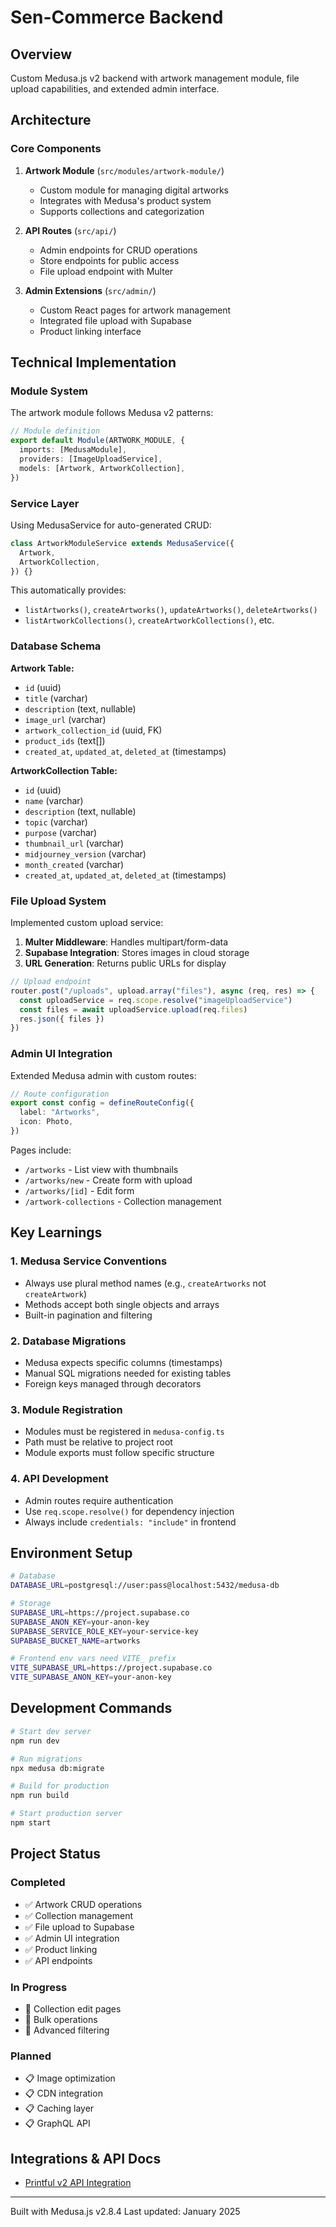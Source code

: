 # Sen-Commerce Backend

## Overview

Custom Medusa.js v2 backend with artwork management module, file upload capabilities, and extended admin interface.

## Architecture

### Core Components

1. **Artwork Module** (`src/modules/artwork-module/`)
   - Custom module for managing digital artworks
   - Integrates with Medusa's product system
   - Supports collections and categorization

2. **API Routes** (`src/api/`)
   - Admin endpoints for CRUD operations
   - Store endpoints for public access
   - File upload endpoint with Multer

3. **Admin Extensions** (`src/admin/`)
   - Custom React pages for artwork management
   - Integrated file upload with Supabase
   - Product linking interface

## Technical Implementation

### Module System

The artwork module follows Medusa v2 patterns:

```typescript
// Module definition
export default Module(ARTWORK_MODULE, {
  imports: [MedusaModule],
  providers: [ImageUploadService],
  models: [Artwork, ArtworkCollection],
})
```

### Service Layer

Using MedusaService for auto-generated CRUD:

```typescript
class ArtworkModuleService extends MedusaService({
  Artwork,
  ArtworkCollection,
}) {}
```

This automatically provides:
- `listArtworks()`, `createArtworks()`, `updateArtworks()`, `deleteArtworks()`
- `listArtworkCollections()`, `createArtworkCollections()`, etc.

### Database Schema

**Artwork Table:**
- `id` (uuid)
- `title` (varchar)
- `description` (text, nullable)
- `image_url` (varchar)
- `artwork_collection_id` (uuid, FK)
- `product_ids` (text[])
- `created_at`, `updated_at`, `deleted_at` (timestamps)

**ArtworkCollection Table:**
- `id` (uuid)
- `name` (varchar)
- `description` (text, nullable)
- `topic` (varchar)
- `purpose` (varchar)
- `thumbnail_url` (varchar)
- `midjourney_version` (varchar)
- `month_created` (varchar)
- `created_at`, `updated_at`, `deleted_at` (timestamps)

### File Upload System

Implemented custom upload service:

1. **Multer Middleware**: Handles multipart/form-data
2. **Supabase Integration**: Stores images in cloud storage
3. **URL Generation**: Returns public URLs for display

```typescript
// Upload endpoint
router.post("/uploads", upload.array("files"), async (req, res) => {
  const uploadService = req.scope.resolve("imageUploadService")
  const files = await uploadService.upload(req.files)
  res.json({ files })
})
```

### Admin UI Integration

Extended Medusa admin with custom routes:

```typescript
// Route configuration
export const config = defineRouteConfig({
  label: "Artworks",
  icon: Photo,
})
```

Pages include:
- `/artworks` - List view with thumbnails
- `/artworks/new` - Create form with upload
- `/artworks/[id]` - Edit form
- `/artwork-collections` - Collection management

## Key Learnings

### 1. Medusa Service Conventions
- Always use plural method names (e.g., `createArtworks` not `createArtwork`)
- Methods accept both single objects and arrays
- Built-in pagination and filtering

### 2. Database Migrations
- Medusa expects specific columns (timestamps)
- Manual SQL migrations needed for existing tables
- Foreign keys managed through decorators

### 3. Module Registration
- Modules must be registered in `medusa-config.ts`
- Path must be relative to project root
- Module exports must follow specific structure

### 4. API Development
- Admin routes require authentication
- Use `req.scope.resolve()` for dependency injection
- Always include `credentials: "include"` in frontend

## Environment Setup

```bash
# Database
DATABASE_URL=postgresql://user:pass@localhost:5432/medusa-db

# Storage
SUPABASE_URL=https://project.supabase.co
SUPABASE_ANON_KEY=your-anon-key
SUPABASE_SERVICE_ROLE_KEY=your-service-key
SUPABASE_BUCKET_NAME=artworks

# Frontend env vars need VITE_ prefix
VITE_SUPABASE_URL=https://project.supabase.co
VITE_SUPABASE_ANON_KEY=your-anon-key
```

## Development Commands

```bash
# Start dev server
npm run dev

# Run migrations
npx medusa db:migrate

# Build for production
npm run build

# Start production server
npm start
```

## Project Status

### Completed
- ✅ Artwork CRUD operations
- ✅ Collection management
- ✅ File upload to Supabase
- ✅ Admin UI integration
- ✅ Product linking
- ✅ API endpoints

### In Progress
- 🔄 Collection edit pages
- 🔄 Bulk operations
- 🔄 Advanced filtering

### Planned
- 📋 Image optimization
- 📋 CDN integration
- 📋 Caching layer
- 📋 GraphQL API

## Integrations & API Docs

- [Printful v2 API Integration](./src/modules/artwork-module/README.printful-v2.md)

---

Built with Medusa.js v2.8.4
Last updated: January 2025

